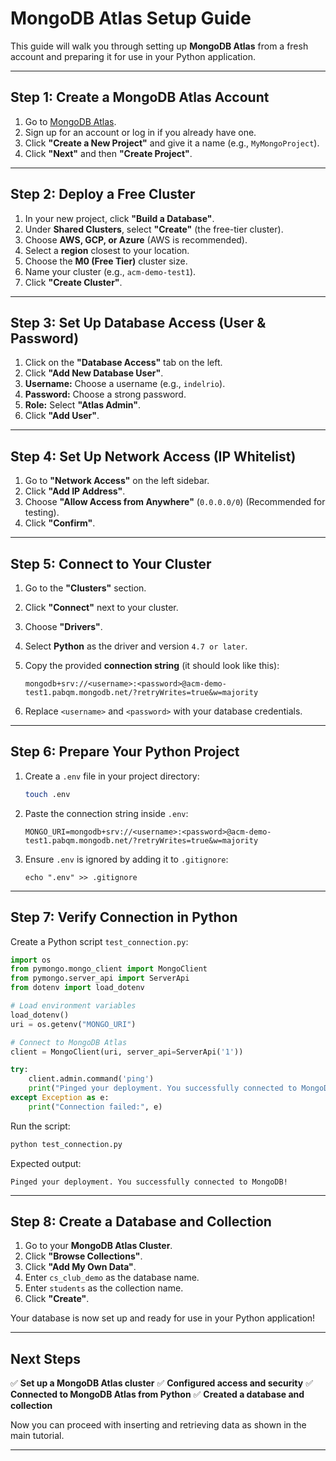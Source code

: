 # MongoDB Atlas Setup Guide

This guide will walk you through setting up **MongoDB Atlas** from a fresh account and preparing it for use in your Python application.

---

## **Step 1: Create a MongoDB Atlas Account**
1. Go to [MongoDB Atlas](https://www.mongodb.com/cloud/atlas/register).
2. Sign up for an account or log in if you already have one.
3. Click **"Create a New Project"** and give it a name (e.g., `MyMongoProject`).
4. Click **"Next"** and then **"Create Project"**.

---

## **Step 2: Deploy a Free Cluster**
1. In your new project, click **"Build a Database"**.
2. Under **Shared Clusters**, select **"Create"** (the free-tier cluster).
3. Choose **AWS, GCP, or Azure** (AWS is recommended).
4. Select a **region** closest to your location.
5. Choose the **M0 (Free Tier)** cluster size.
6. Name your cluster (e.g., `acm-demo-test1`).
7. Click **"Create Cluster"**.

---

## **Step 3: Set Up Database Access (User & Password)**
1. Click on the **"Database Access"** tab on the left.
2. Click **"Add New Database User"**.
3. **Username:** Choose a username (e.g., `indelrio`).
4. **Password:** Choose a strong password.
5. **Role:** Select **"Atlas Admin"**.
6. Click **"Add User"**.

---

## **Step 4: Set Up Network Access (IP Whitelist)**
1. Go to **"Network Access"** on the left sidebar.
2. Click **"Add IP Address"**.
3. Choose **"Allow Access from Anywhere"** (`0.0.0.0/0`) (Recommended for testing).
4. Click **"Confirm"**.

---

## **Step 5: Connect to Your Cluster**
1. Go to the **"Clusters"** section.
2. Click **"Connect"** next to your cluster.
3. Choose **"Drivers"**.
4. Select **Python** as the driver and version `4.7 or later`.
5. Copy the provided **connection string** (it should look like this):

   ```
   mongodb+srv://<username>:<password>@acm-demo-test1.pabqm.mongodb.net/?retryWrites=true&w=majority
   ```
6. Replace `<username>` and `<password>` with your database credentials.

---

## **Step 6: Prepare Your Python Project**
1. Create a `.env` file in your project directory:
   ```bash
   touch .env
   ```
2. Paste the connection string inside `.env`:
   ```
   MONGO_URI=mongodb+srv://<username>:<password>@acm-demo-test1.pabqm.mongodb.net/?retryWrites=true&w=majority
   ```
3. Ensure `.env` is ignored by adding it to `.gitignore`:
   ```
   echo ".env" >> .gitignore
   ```

---

## **Step 7: Verify Connection in Python**
Create a Python script `test_connection.py`:

```python
import os
from pymongo.mongo_client import MongoClient
from pymongo.server_api import ServerApi
from dotenv import load_dotenv

# Load environment variables
load_dotenv()
uri = os.getenv("MONGO_URI")

# Connect to MongoDB Atlas
client = MongoClient(uri, server_api=ServerApi('1'))

try:
    client.admin.command('ping')
    print("Pinged your deployment. You successfully connected to MongoDB!")
except Exception as e:
    print("Connection failed:", e)
```

Run the script:
```bash
python test_connection.py
```

Expected output:
```
Pinged your deployment. You successfully connected to MongoDB!
```

---

## **Step 8: Create a Database and Collection**
1. Go to your **MongoDB Atlas Cluster**.
2. Click **"Browse Collections"**.
3. Click **"Add My Own Data"**.
4. Enter `cs_club_demo` as the database name.
5. Enter `students` as the collection name.
6. Click **"Create"**.

Your database is now set up and ready for use in your Python application!

---

## **Next Steps**
✅ **Set up a MongoDB Atlas cluster**
✅ **Configured access and security**
✅ **Connected to MongoDB Atlas from Python**
✅ **Created a database and collection**

Now you can proceed with inserting and retrieving data as shown in the main tutorial.

---